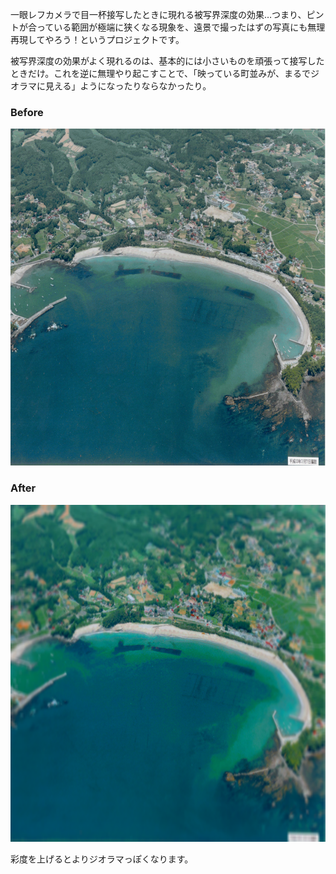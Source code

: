 一眼レフカメラで目一杯接写したときに現れる被写界深度の効果…つまり、ピントが合っている範囲が極端に狭くなる現象を、遠景で撮ったはずの写真にも無理再現してやろう！というプロジェクトです。

被写界深度の効果がよく現れるのは、基本的には小さいものを頑張って接写したときだけ。これを逆に無理やり起こすことで、「映っている町並みが、まるでジオラマに見える」ようになったりならなかったり。
<h3>Before</h3>
<img class="aligncenter" src="https://raw.githubusercontent.com/ledyba/TiltShiftMaker/master/Before.png" width="800" height="539" />
<h3>After</h3>
<img class="aligncenter" src="https://raw.githubusercontent.com/ledyba/TiltShiftMaker/master/After.PNG" width="800" height="539" />

彩度を上げるとよりジオラマっぽくなります。
